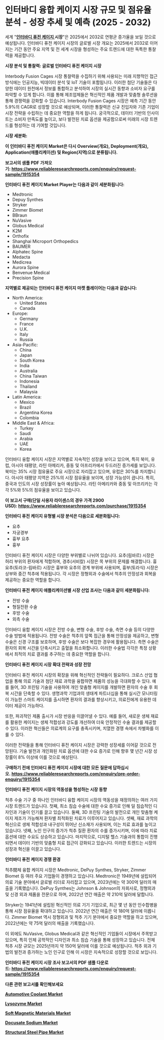<p><h1>인터바디 융합 케이지 시장 규모 및 점유율 분석 - 성장 추세 및 예측 (2025 - 2032)</h1></p><p>세계 "<strong><a href="https://www.reliableresearchreports.com/interbody-fusion-cages-r1915354?utm_campaign=105&utm_medium=8&utm_source=Github&utm_content=ia&utm_term=18032025&utm_id=interbody-fusion-cages">인터바디 퓨전 케이지&nbsp;</a></strong><strong>시장</strong>"은 2025에서 2032로 연평균 증가율을 보일 것으로 예상됩니다. 인터바디 퓨전 케이지 시장의 글로벌 시장 개요는 2025에서 2032로 이어지는 기간 동안 주요 지역 및 전 세계 시장을 형성하는 주요 트렌드에 대한 독특한 통찰력을 제공합니다.</p>
<p><strong>시장 분석 및 통찰력: 글로벌 인터바디 퓨전 케이지 시장</strong></p>
<p><p>Interbody Fusion Cages 시장 통찰력을 수집하기 위해 사용되는 미래 지향적인 접근 방식에는 인공지능, 빅데이터 분석 및 IoT 기술이 포함됩니다. 이러한 첨단 기술들은 다양한 데이터 원천에서 정보를 통합하고 분석하여 시장의 실시간 동향과 소비자 요구를 파악할 수 있게 합니다. 이를 통해 제조업체들은 혁신적인 제품 개발과 맞춤형 솔루션을 통해 경쟁력을 강화할 수 있습니다. Interbody Fusion Cages 시장은 예측 기간 동안 5.9%의 CAGR로 성장할 것으로 예상되며, 이러한 통찰력은 신규 진입자와 기존 기업이 시장 전략을 수립하는 데 중요한 역할을 하게 됩니다. 궁극적으로, 데이터 기반의 인사이트는 소비자 만족도를 높이고, 보다 발전된 치료 옵션을 제공함으로써 미래의 시장 트렌드를 형성하는 데 기여할 것입니다.</p><a href="%7CAUTHORITHY_DOMAIN_URL%7C?utm_campaign=105&utm_medium=8&utm_source=Github&utm_content=ia&utm_term=18032025&utm_id=interbody-fusion-cages"></a></p>
<p><strong>시장 세분화:</strong></p>
<p><strong>이 인터바디 퓨전 케이지 Market은 다시 Overview(개요), Deployment(개요), Application(애플리케이션) 및 Region(지역)으로 분류됩니다.</strong></p>
<p><strong>보고서의 샘플 PDF 가져오기:&nbsp;<a href="https://www.reliableresearchreports.com/enquiry/request-sample/1915354?utm_campaign=105&utm_medium=8&utm_source=Github&utm_content=ia&utm_term=18032025&utm_id=interbody-fusion-cages">https://www.reliableresearchreports.com/enquiry/request-sample/1915354</a></strong><strong></strong></p>
<p><strong>인터바디 퓨전 케이지 Market Player는 다음과 같이 세분화됩니다:</strong></p>
<p><ul><li>Medtronic</li><li>Depuy Synthes</li><li>Stryker</li><li>Zimmer Biomet</li><li>BBraun</li><li>NuVasive</li><li>Globus Medical</li><li>K2M</li><li>Orthofix</li><li>Shanghai Microport Orthopedics</li><li>BAUMER</li><li>Alphatec Spine</li><li>Medacta</li><li>Medicrea</li><li>Aurora Spine</li><li>Benvenue Medical</li><li>Precision Spine</li></ul></p>
<p><strong>지역별로 제공되는 인터바디 퓨전 케이지 마켓 플레이어는 다음과 같습니다:</strong></p>
<p><ul>
    <li>
        North America:
        <ul>
            <li>United States</li>
            <li>Canada</li>
        </ul>
    </li>
    <li>
        Europe:
        <ul>
            <li>Germany</li>
            <li>France</li>
            <li>U.K.</li>
            <li>Italy</li>
            <li>Russia</li>
        </ul>
    </li>
    <li>
        Asia-Pacific:
        <ul>
            <li>China</li>
            <li>Japan</li>
            <li>South Korea</li>
            <li>India</li>
            <li>Australia</li>
            <li>China Taiwan</li>
            <li>Indonesia</li>
            <li>Thailand</li>
            <li>Malaysia</li>
        </ul>
    </li>
    <li>
        Latin America:
        <ul>
            <li>Mexico</li>
            <li>Brazil</li>
            <li>Argentina Korea</li>
            <li>Colombia</li>
        </ul>
    </li>
    <li>
        Middle East & Africa:
        <ul>
            <li>Turkey</li>
            <li>Saudi</li>
            <li>Arabia</li>
            <li>UAE</li>
            <li>Korea</li>
        </ul>
    </li>
    </ul></p>
<p><p>인터바디 융합 케이지 시장은 지역별로 지속적인 성장을 보이고 있으며, 특히 북미, 유럽, 아시아 태평양, 라틴 아메리카, 중동 및 아프리카에서 두드러진 증가세를 보입니다. 북미는 35% 시장 점유율로 주요 시장으로 자리잡고 있으며, 유럽은 30%를 차지합니다. 아시아 태평양 지역은 25%의 시장 점유율을 보이며, 성장 가능성이 큽니다. 특히, 중국과 인도의 시장 성장률이 높아 예상됩니다. 라틴 아메리카와 중동 및 아프리카는 각각 5%와 5%의 점유율을 보이고 있습니다.</p></p>
<p><strong>이 보고서 구매(단일 사용자 라이센스의 경우 가격 2900 USD):&nbsp;<a href="https://www.reliableresearchreports.com/purchase/1915354?utm_campaign=105&utm_medium=8&utm_source=Github&utm_content=ia&utm_term=18032025&utm_id=interbody-fusion-cages">https://www.reliableresearchreports.com/purchase/1915354</a></strong></p>
<p><strong>인터바디 퓨전 케이지 유형별 시장 분석은 다음으로 세분화됩니다:</strong></p>
<p><ul><li>요추</li><li>자궁경부</li><li>흉부 요추</li><li>흉부</li></ul></p>
<p><p>인터바디 퓨전 케이지 시장은 다양한 부위별로 나뉘어 있습니다. 요추(림바르) 시장은 허리 부위의 환자에게 적합하며, 경추(서비칼) 시장은 목 부위의 문제를 해결합니다. 흉요추(토라코-림바르) 시장은 흉부와 요추의 경계 부위에 사용되며, 흉부(토라식) 시장은 상부와 중간 척추에 적용됩니다. 각 시장은 정형외과 수술에서 척추의 안정성과 회복을 제공하는 중요한 역할을 합니다.</p></p>
<p><strong>인터바디 퓨전 케이지 애플리케이션별 시장 산업 조사는 다음과 같이 세분화됩니다:</strong></p>
<p><ul><li>전방 수술</li><li>형질전환 수술</li><li>후방 수술</li><li>외측 수술</li></ul></p>
<p><p>인터바디 융합 케이지 시장은 전방 수술, 변형 수술, 후방 수술, 측면 수술 등의 다양한 수술 방법에 적용됩니다. 전방 수술은 척추의 앞쪽 접근을 통해 안정성을 제공하고, 변형 수술은 신경 구조를 보호하며, 후방 수술은 보다 복잡한 경우에 활용됩니다. 측면 수술은 환자의 회복 시간을 단축시키고 출혈을 최소화합니다. 이러한 수술법 각각은 특정 상황에서 최적의 치료 결과를 추구하는 데 중요한 역할을 합니다.</p></p>
<p><strong>인터바디 퓨전 케이지 시장 확대 전략과 성장 전망</strong></p>
<p><p>인터바디 퓨전 케이지 시장의 확장을 위해 혁신적인 전략들이 필요하다. 크로스 산업 협업을 통해 의료 기술과 첨단 재료 과학을 융합하면 제품의 성능을 극대화할 수 있다. 예를 들어, 3D 프린팅 기술을 사용하여 개인 맞춤형 케이지를 개발하면 환자의 수술 후 회복 시간을 단축할 수 있다. 생명과학 기업과의 생태계 파트너십을 통해 실시간 모니터링이 가능한 스마트 케이지를 출시하면 환자의 결과를 향상시키고, 의료진에게 유용한 데이터 제공이 가능하다.</p><p>또한, 파괴적인 제품 출시가 시장 반응을 이끌어낼 수 있다. 예를 들어, 새로운 생체 재료를 활용한 케이지는 생체 적합성과 강도를 개선하여 더욱 안정적인 수술 결과를 제공할 수 있다. 이러한 혁신들은 의료계의 요구를 충족시키며, 치열한 경쟁 속에서 차별화를 이룰 수 있다.</p><p>이러한 전략들을 통해 인터바디 퓨전 케이지 시장은 강력한 성장세를 이어갈 것으로 전망된다. 기술 발전과 개인화된 치료 옵션에 대한 수요 증가로 인해 향후 몇 년간 시장 성장률이 8% 이상에 이를 것으로 예상된다.</p></p>
<p><strong>구매하기 전에 인터바디 퓨전 케이지 시장에 대한 모든 질문에 답하십시오.&nbsp;<a href="https://www.reliableresearchreports.com/enquiry/pre-order-enquiry/1915354?utm_campaign=105&utm_medium=8&utm_source=Github&utm_content=ia&utm_term=18032025&utm_id=interbody-fusion-cages">https://www.reliableresearchreports.com/enquiry/pre-order-enquiry/1915354</a></strong><strong></strong></p>
<p><strong>인터바디 퓨전 케이지 시장의 역동성을 형성하는 시장 동향</strong></p>
<p><p>척추 수술 기구 중 하나인 인터바디 융합 케이지 시장의 역동성을 재정의하는 여러 가지 시장 트렌드가 있습니다. 첫째, 최소 침습 수술에 대한 수요 증가로 인해 덜 침습적인 디자인과 기술이 인기를 끌고 있습니다. 둘째, 3D 프린팅 기술의 발전으로 개인 맞춤형 케이지 제조가 가능해져 환자별 최적화된 치료가 이루어지고 있습니다. 셋째, 재료 과학의 혁신으로 생체 적합성과 내구성이 뛰어난 신소재가 사용되며, 이는 치료 효과를 높이고 있습니다. 넷째, 노인 인구의 증가가 척추 질환 환자의 수를 증가시키며, 이에 따라 치료 옵션에 대한 수요도 상승하고 있습니다. 마지막으로, 디지털 헬스 기술과의 통합이 진행되면서 데이터 기반의 맞춤형 치료 접근이 강화되고 있습니다. 이러한 트렌드는 시장의 성장과 혁신을 이끌고 있습니다.</p></p>
<p><strong>인터바디 퓨전 케이지 경쟁 환경</strong></p>
<p><p>척추間체 융합 케이지 시장은 Medtronic, DePuy Synthes, Stryker, Zimmer Biomet 등 여러 주요 기업들이 경쟁하고 있습니다. Medtronic은 1949년에 설립되어 의료 기술 분야에서 글로벌 리더로 자리잡고 있으며, 2023년에는 약 300억 달러의 매출을 기록했습니다. DePuy Synthes는 Johnson & Johnson의 자회사로, 정형외과 및 신경 외과 제품을 전문으로 하며, 2022년 연간 매출은 약 210억 달러에 달합니다.</p><p>Stryker는 1941년에 설립된 혁신적인 의료 기기 기업으로, 최근 몇 년 동안 인수합병을 통해 시장 점유율을 확대하고 있습니다. 2022년 연간 매출은 약 180억 달러에 이릅니다. Zimmer Biomet 역시 정형외과 및 척추 기기 분야에서 중요한 역할을 하고 있으며, 2022년에는 약 75억 달러의 매출을 기록했습니다.</p><p>이 외에도 NuVasive, Globus Medical과 같은 혁신적인 기업들이 시장에서 주목받고 있으며, 특히 인체 공학적인 디자인과 최소 침습 기술을 통해 성장하고 있습니다. 전체 척추 시장 규모는 2025년까지 약 150억 달러에 이를 것으로 예상됩니다. 척추 외과 기법의 발전과 증가하는 노인 인구로 인해 이 시장은 지속적으로 성장할 것으로 보입니다.</p></p>
<p><strong>인터바디 퓨전 케이지 시장 조사 보고서의 PDF 샘플 다운로드:&nbsp;<a href="https://www.reliableresearchreports.com/enquiry/request-sample/1915354?utm_campaign=105&utm_medium=8&utm_source=Github&utm_content=ia&utm_term=18032025&utm_id=interbody-fusion-cages">https://www.reliableresearchreports.com/enquiry/request-sample/1915354</a></strong></p>
<p><strong></strong></p>
<p><strong></strong></p>
<p><strong></strong></p>
<p><strong></strong></p>
<p><strong>다른 관련 보고서를 확인해보세요</strong></p>
<p><strong><p><a href="https://github.com/decockogbaro25/Market-Research-Report-List-1/blob/main/automotive-coolant-market.md?utm_campaign=105&utm_medium=8&utm_source=Github&utm_content=ia&utm_term=18032025&utm_id=interbody-fusion-cages">Automotive Coolant Market</a></p><p><a href="https://github.com/panciujoslin3/Market-Research-Report-List-1/blob/main/lysozyme-market.md?utm_campaign=105&utm_medium=8&utm_source=Github&utm_content=ia&utm_term=18032025&utm_id=interbody-fusion-cages">Lysozyme Market</a></p><p><a href="https://github.com/ghaligopezf5/Market-Research-Report-List-1/blob/main/soft-magnetic-materials-market.md?utm_campaign=105&utm_medium=8&utm_source=Github&utm_content=ia&utm_term=18032025&utm_id=interbody-fusion-cages">Soft Magnetic Materials Market</a></p><p><a href="https://github.com/latzerelfigo48/Market-Research-Report-List-1/blob/main/docusate-sodium-market.md?utm_campaign=105&utm_medium=8&utm_source=Github&utm_content=ia&utm_term=18032025&utm_id=interbody-fusion-cages">Docusate Sodium Market</a></p><p><a href="https://github.com/drielvinki/Market-Research-Report-List-1/blob/main/structural-steel-pipe-market.md?utm_campaign=105&utm_medium=8&utm_source=Github&utm_content=ia&utm_term=18032025&utm_id=interbody-fusion-cages">Structural Steel Pipe Market</a></p></strong></p>